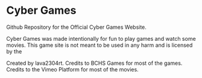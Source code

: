 # Cyber Games
Github Repository for the Official Cyber Games Website.

Cyber Games was made intentionally for fun to play games and watch some movies. This game site is not meant to be used in any harm and is licensed by the

Created by lava2304rt. Credits to BCHS Games for most of the games. Credits to the Vimeo Platform for most of the movies.
